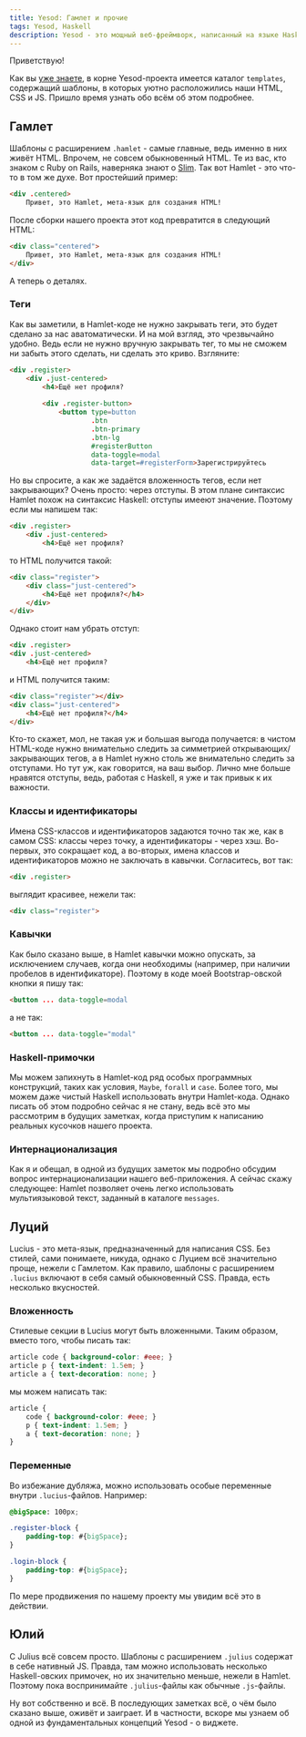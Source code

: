 ```yaml
---
title: Yesod: Гамлет и прочие
tags: Yesod, Haskell
description: Yesod - это мощный веб-фреймворк, написанный на языке Haskell. Сегодня продробнее рассмотрим уже известные нам веб-шаблоны.
---
```


Приветствую!

Как вы [уже знаете](http://blog.dshevchenko.biz/2014/12/21/yesod-structure-templates.html), в корне Yesod-проекта имеется каталог `templates`, содержащий шаблоны, в которых уютно расположились наши HTML, CSS и JS. Пришло время узнать обо всём об этом подробнее.

## Гамлет

Шаблоны с расширением `.hamlet` - самые главные, ведь именно в них живёт HTML. Впрочем, не совсем обыкновенный HTML. Те из вас, кто знаком с Ruby on Rails, наверняка знают о [Slim](http://slim-lang.com). Так вот Hamlet - это что-то в том же духе. Вот простейший пример:

```html
<div .centered>
    Привет, это Hamlet, мета-язык для создания HTML!
```

После сборки нашего проекта этот код превратится в следующий HTML:

```html
<div class="centered">
    Привет, это Hamlet, мета-язык для создания HTML!
</div>
```

А теперь о деталях.

### Теги

Как вы заметили, в Hamlet-коде не нужно закрывать теги, это будет сделано за нас аватоматически. И на мой взгляд, это чрезвычайно удобно. Ведь если не нужно вручную закрывать тег, то мы не сможем ни забыть этого сделать, ни сделать это криво. Взгляните:

```html
<div .register>
    <div .just-centered>
        <h4>Ещё нет профиля?
 
        <div .register-button>
            <button type=button
                    .btn
                    .btn-primary
                    .btn-lg
                    #registerButton
                    data-toggle=modal
                    data-target=#registerForm>Зарегистрируйтесь
```

Но вы спросите, а как же задаётся вложенность тегов, если нет закрывающих? Очень просто: через отступы. В этом плане синтаксис Hamlet похож на синтаксис Haskell: отступы имееют значение. Поэтому если мы напишем так:

```html
<div .register>
    <div .just-centered>
        <h4>Ещё нет профиля?
```

то HTML получится такой:

```html
<div class="register">
    <div class="just-centered">
        <h4>Ещё нет профиля?</h4>
    </div>
</div>
```

Однако стоит нам убрать отступ:

```html
<div .register>
<div .just-centered>
    <h4>Ещё нет профиля?
```

и HTML получится таким:

```html
<div class="register"></div>
<div class="just-centered">
    <h4>Ещё нет профиля?</h4>
</div>
```

Кто-то скажет, мол, не такая уж и большая выгода получается: в чистом HTML-коде нужно внимательно следить за симметрией открывающих/закрывающих тегов, а в Hamlet нужно столь же внимательно следить за отступами. Но тут уж, как говорится, на ваш выбор. Лично мне больше нравятся отступы, ведь, работая с Haskell, я уже и так привык к их важности.

### Классы и идентификаторы

Имена CSS-классов и идентификаторов задаются точно так же, как в самом CSS: классы через точку, а идентификаторы - через хэш. Во-первых, это сокращает код, а во-вторых, имена классов и идентификаторов можно не заключать в кавычки. Согласитесь, вот так:

```html
<div .register>
```

выглядит красивее, нежели так:

```html
<div class="register">
```

### Кавычки

Как было сказано выше, в Hamlet кавычки можно опускать, за исключением случаев, когда они необходимы (например, при наличии пробелов в идентификаторе). Поэтому в коде моей Bootstrap-овской кнопки я пишу так:

```html
<button ... data-toggle=modal
```

а не так:

```html
<button ... data-toggle="modal"
```

### Haskell-примочки

Мы можем запихнуть в Hamlet-код ряд особых программных конструкций, таких как условия, `Maybe`, `forall` и `case`. Более того, мы можем даже чистый Haskell использовать внутри Hamlet-кода. Однако писать об этом подробно сейчас я не стану, ведь всё это мы рассмотрим в будущих заметках, когда приступим к написанию реальных кусочков нашего проекта.

### Интернационализация

Как я и обещал, в одной из будущих заметок мы подробно обсудим вопрос интернационализации нашего веб-приложения. А сейчас скажу следующее: Hamlet позволяет очень легко использовать мультиязыковой текст, заданный в каталоге `messages`.

## Луций

Lucius - это мета-язык, предназначенный для написания CSS. Без стилей, сами понимаете, никуда, однако с Луцием всё значительно проще, нежели с Гамлетом. Как правило, шаблоны с расширением `.lucius` включают в себя самый обыкновенный CSS. Правда, есть несколько вкусностей.

### Вложенность

Стилевые секции в Lucius могут быть вложенными. Таким образом, вместо того, чтобы писать так:

```css
article code { background-color: #eee; }
article p { text-indent: 1.5em; }
article a { text-decoration: none; }
```

мы можем написать так:

```css
article {
    code { background-color: #eee; }
    p { text-indent: 1.5em; }
    a { text-decoration: none; }
}
```

### Переменные

Во избежание дубляжа, можно использовать особые переменные внутри `.lucius`-файлов. Например:

```css
@bigSpace: 100px;

.register-block { 
    padding-top: #{bigSpace};
}

.login-block { 
    padding-top: #{bigSpace};
}
```

По мере продвижения по нашему проекту мы увидим всё это в действии.

## Юлий

С Julius всё совсем просто. Шаблоны с расширением `.julius` содержат в себе нативный JS. Правда, там можно использовать несколько Haskell-овских примочек, но их значительно меньше, нежели в Hamlet. Поэтому пока воспринимайте `.julius`-файлы как обычные `.js`-файлы.

Ну вот собственно и всё. В последующих заметках всё, о чём было сказано выше, оживёт и заиграет. И в частности, вскоре мы узнаем об одной из фундаментальных концепций Yesod - о виджете.
